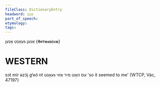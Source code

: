```yaml
---
fileClass: DictionaryEntry
headword: אַנען
part_of_speech: 
etymology: 
tags: 
---
```

אַנען
געאַנט
אָנען
{𝕲𝖊𝖗𝖒𝖆𝖓𝖎𝖘𝖒}

WESTERN
========

sɔt mir əzɔ́j gʲəóˑnt עס האָט מיר אַזוי געאָנט 'so it seemed to me' {WTCP, Vác, 47197}